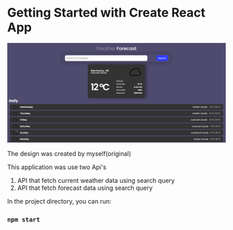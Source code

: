 # Getting Started with Create React App

![alt text](src\assets\Untitled.png)

The design was created by myself(original)

This application was use two Api's

1. API that fetch current weather data using search query
2. API that fetch forecast data using search query

In the project directory, you can run:

### `npm start`
